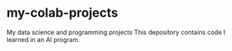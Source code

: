 # my-colab-projects
My data science and programming projects
This depository contains code I learned in an AI program.
